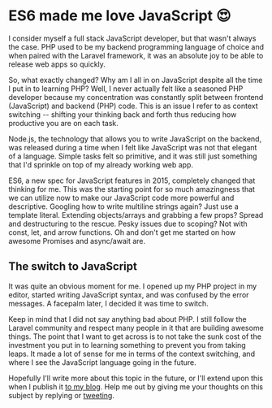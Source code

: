 # ES6 made me love JavaScript 😍

I consider myself a full stack JavaScript developer, but that wasn't always the case. PHP used to be my backend programming language of choice and when paired with the Laravel framework, it was an absolute joy to be able to release web apps so quickly.

So, what exactly changed? Why am I all in on JavaScript despite all the time I put in to learning PHP? Well, I never actually felt like a seasoned PHP developer because my concentration was constantly split between frontend (JavaScript) and backend (PHP) code. This is an issue I refer to as context switching -- shifting your thinking back and forth thus reducing how productive you are on each task.

Node.js, the technology that allows you to write JavaScript on the backend, was released during a time when I felt like JavaScript was not that elegant of a language. Simple tasks felt so primitive, and it was still just something that I'd sprinkle on top of my already working web app.

ES6, a new spec for JavaScript features in 2015, completely changed that thinking for me. This was the starting point for so much amazingness that we can utilize now to make our JavaScript code more powerful and descriptive. Googling how to write multiline strings again? Just use a template literal. Extending objects/arrays and grabbing a few props? Spread and destructuring to the rescue. Pesky issues due to scoping? Not with const, let, and arrow functions. Oh and don't get me started on how awesome Promises and async/await are.

## The switch to JavaScript

It was quite an obvious moment for me. I opened up my PHP project in my editor, started writing JavaScript syntax, and was confused by the error messages. A facepalm later, I decided it was time to switch.

Keep in mind that I did not say anything bad about PHP. I still follow the Laravel community and respect many people in it that are building awesome things. The point that I want to get across is to not take the sunk cost of the investment you put in to learning something to prevent you from taking leaps. It made a lot of sense for me in terms of the context switching, and where I see the JavaScript language going in the future.

Hopefully I'll write more about this topic in the future, or I'll extend upon this when I publish it [to my blog](https://sunnysingh.io/blog). Help me out by giving me your thoughts on this subject by replying or [tweeting](https://twitter.com/sunnysinghio).
